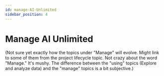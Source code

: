 ```yaml
---
id: manage-AI-Unlimited
sidebar_position: 4
---
```


# Manage AI Unlimited

(Not sure yet exactly how the topics under "Manage" will evolve. Might link to some of them from the project lifecycle topic. Not crazy about the word "Manage." It's mushy. The difference between the "using" topics (Explore and analyze data) and the "manage" topics is a bit subjective.)
